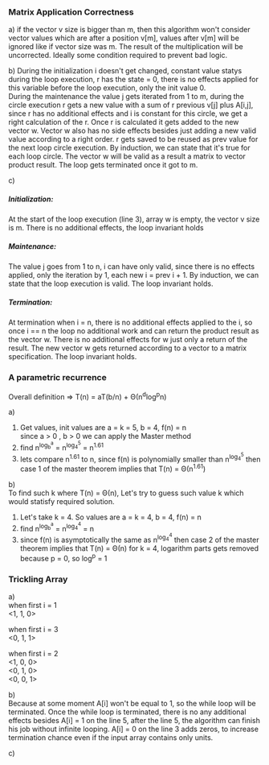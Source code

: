 ### Matrix Application Correctness
a) if the vector v size is bigger than m, then this algorithm won't consider
vector values which are after a position v[m], values after v[m] will be ignored
like if vector size was m. The result of the multiplication will be uncorrected.
Ideally some condition required to prevent bad logic.  

b) During the initialization i doesn't get changed, constant value statys during 
the loop execution, r has the state = 0, there is no effects applied for this 
variable before the loop execution, only the init value 0.  
During the maintenance the value j gets iterated from 1 to m, during the
circle execution r gets a new value with a sum of r previous v[j] plus A[i,j],
since r has no additional effects and i is constant for this circle, we get
a right calculation of the r. Once r is calculated it gets added to the new
vector w. Vector w also has no side effects besides just adding a new valid 
value according to a right order. r gets saved to be reused as prev value for 
the next loop circle execution. By induction, we can state that it's true 
for each loop circle. The vector w will be valid as a result a matrix to vector
product result. The loop gets terminated once it got to m.  

c) 
##### Initialization:  
At the start of the loop execution (line 3), array w is empty, the vector v size
is m. There is no additional effects, the loop invariant holds  

##### Maintenance:
The value j goes from 1 to n, i can have only valid, since there is no effects
applied, only the iteration by 1, each new i = prev i + 1. By induction, we can 
state that the loop execution is valid. The loop invariant holds.

##### Termination:
At termination when i = n, there is no additional effects applied to the i, so once
 i == n the loop no additional work and can return the product result as the vector w.
There is no additional effects for w just only a return of the result. The new 
vector w gets returned according to a vector to a matrix specification. 
The loop invariant holds.  

### A parametric recurrence
Overall definition => T(n) = aT(b/n) + Θ(n<sup>d</sup>log<sup>p</sup>n) 

a) 
1) Get values,  init values are a = k = 5, b = 4, f(n) = n  
since a > 0 , b > 0 we can apply the Master method  
2) find n<sup>log<sub>b</sub><sup>a</sup></sup> = n<sup>log<sub>4</sub><sup>5</sup></sup> = n<sup>1.61</sup>
3) lets compare n<sup>1.61</sup> to n, since f(n) is polynomially smaller than n<sup>log<sub>4</sub><sup>5</sup></sup> 
then case 1 of the master theorem implies that T(n) = Θ(n<sup>1.61</sup>)  

b)  
To find such k where T(n) = Θ(n), Let's try to guess such value k which would statisfy
required solution. 
1) Let's take k = 4. So values are a = k = 4, b = 4, f(n) = n 
2) find n<sup>log<sub>b</sub><sup>a</sup></sup> = n<sup>log<sub>4</sub><sup>4</sup></sup> = n 
3) since f(n) is asymptotically the same as n<sup>log<sub>4</sub><sup>4</sup></sup> 
then case 2 of the master theorem implies that T(n) = Θ(n) for k = 4, logarithm parts gets removed
because p = 0, so log<sup>p</sup> = 1  

### Trickling Array
a)  
when first i = 1  
<1, 1, 0>  

when first i = 3  
<0, 1, 1>  

when first i = 2  
<1, 0, 0>  
<0, 1, 0>  
<0, 0, 1>  

b)  
Because at some moment A[i] won't be equal to 1, so the while loop will be
terminated. Once the while loop is terminated, there is no any additional
effects besides
A[i] = 1 on the line 5, after the line 5, the algorithm can finish his job
without infinite looping. A[i] = 0 on the line 3 adds zeros, to increase
termination chance even if the input array contains only units.

c)


